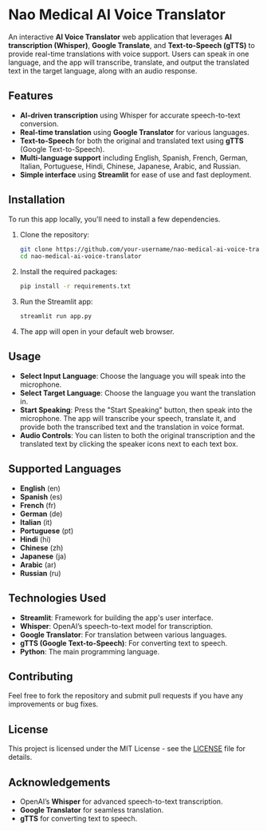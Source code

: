 # Nao Medical AI Voice Translator

An interactive **AI Voice Translator** web application that leverages **AI transcription (Whisper)**, **Google Translate**, and **Text-to-Speech (gTTS)** to provide real-time translations with voice support. Users can speak in one language, and the app will transcribe, translate, and output the translated text in the target language, along with an audio response.

## Features
- **AI-driven transcription** using Whisper for accurate speech-to-text conversion.
- **Real-time translation** using **Google Translator** for various languages.
- **Text-to-Speech** for both the original and translated text using **gTTS** (Google Text-to-Speech).
- **Multi-language support** including English, Spanish, French, German, Italian, Portuguese, Hindi, Chinese, Japanese, Arabic, and Russian.
- **Simple interface** using **Streamlit** for ease of use and fast deployment.

## Installation

To run this app locally, you'll need to install a few dependencies.

1. Clone the repository:

    ```bash
    git clone https://github.com/your-username/nao-medical-ai-voice-translator.git
    cd nao-medical-ai-voice-translator
    ```

2. Install the required packages:

    ```bash
    pip install -r requirements.txt
    ```

3. Run the Streamlit app:

    ```bash
    streamlit run app.py
    ```

4. The app will open in your default web browser.

## Usage

- **Select Input Language**: Choose the language you will speak into the microphone.
- **Select Target Language**: Choose the language you want the translation in.
- **Start Speaking**: Press the "Start Speaking" button, then speak into the microphone. The app will transcribe your speech, translate it, and provide both the transcribed text and the translation in voice format.
- **Audio Controls**: You can listen to both the original transcription and the translated text by clicking the speaker icons next to each text box.

## Supported Languages

- **English** (en)
- **Spanish** (es)
- **French** (fr)
- **German** (de)
- **Italian** (it)
- **Portuguese** (pt)
- **Hindi** (hi)
- **Chinese** (zh)
- **Japanese** (ja)
- **Arabic** (ar)
- **Russian** (ru)

## Technologies Used

- **Streamlit**: Framework for building the app's user interface.
- **Whisper**: OpenAI’s speech-to-text model for transcription.
- **Google Translator**: For translation between various languages.
- **gTTS (Google Text-to-Speech)**: For converting text to speech.
- **Python**: The main programming language.

## Contributing

Feel free to fork the repository and submit pull requests if you have any improvements or bug fixes.

## License

This project is licensed under the MIT License - see the [LICENSE](LICENSE) file for details.

## Acknowledgements

- OpenAI’s **Whisper** for advanced speech-to-text transcription.
- **Google Translator** for seamless translation.
- **gTTS** for converting text to speech.
